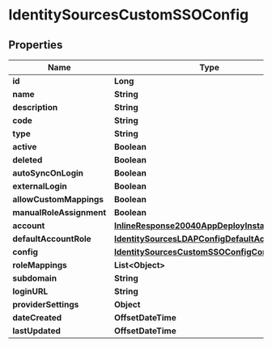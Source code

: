 

# IdentitySourcesCustomSSOConfig

## Properties

Name | Type | Description | Notes
------------ | ------------- | ------------- | -------------
**id** | **Long** |  |  [optional]
**name** | **String** |  |  [optional]
**description** | **String** |  |  [optional]
**code** | **String** |  |  [optional]
**type** | **String** |  |  [optional]
**active** | **Boolean** |  |  [optional]
**deleted** | **Boolean** |  |  [optional]
**autoSyncOnLogin** | **Boolean** |  |  [optional]
**externalLogin** | **Boolean** |  |  [optional]
**allowCustomMappings** | **Boolean** |  |  [optional]
**manualRoleAssignment** | **Boolean** |  |  [optional]
**account** | [**InlineResponse20040AppDeployInstance**](InlineResponse20040AppDeployInstance.md) |  |  [optional]
**defaultAccountRole** | [**IdentitySourcesLDAPConfigDefaultAccountRole**](IdentitySourcesLDAPConfigDefaultAccountRole.md) |  |  [optional]
**config** | [**IdentitySourcesCustomSSOConfigConfig**](IdentitySourcesCustomSSOConfigConfig.md) |  |  [optional]
**roleMappings** | **List&lt;Object&gt;** |  |  [optional]
**subdomain** | **String** |  |  [optional]
**loginURL** | **String** |  |  [optional]
**providerSettings** | **Object** |  |  [optional]
**dateCreated** | **OffsetDateTime** |  |  [optional]
**lastUpdated** | **OffsetDateTime** |  |  [optional]



